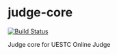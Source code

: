 judge-core
==========
[![Build Status](https://travis-ci.org/lyhypacm/judge-core.png?branch=master)](https://travis-ci.org/lyhypacm/judge-core)

Judge core for UESTC Online Judge
